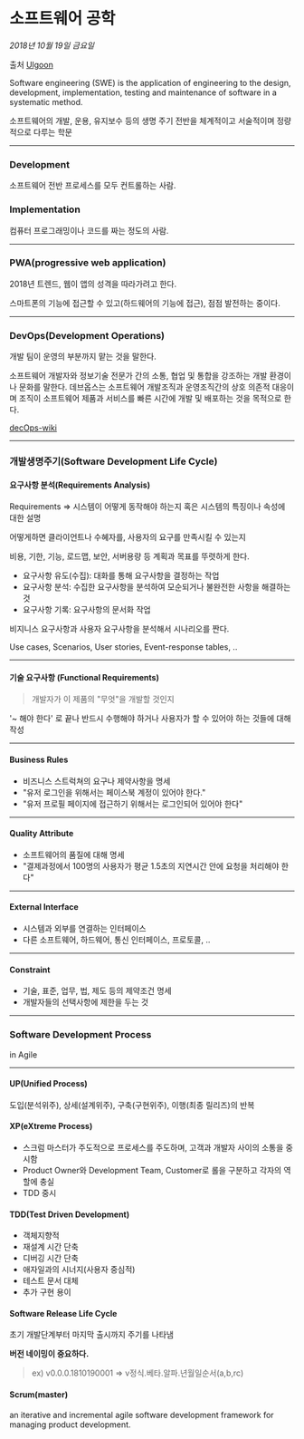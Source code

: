# 소프트웨어 공학

*2018년 10월 19일 금요일*

출처 [Ulgoon](https://github.com/ulgoon/fds-se/blob/develop/handouts/day01-git%2CSE.md)

Software engineering (SWE) is the application of engineering to the design, development, implementation, testing and maintenance of software in a systematic method.

소프트웨어의 개발, 운용, 유지보수 등의 생명 주기 전반을 체계적이고 서술적이며 정량적으로 다루는 학문

---

### Development

소프트웨어 전반 프로세스를 모두 컨트롤하는 사람.

### Implementation

컴퓨터 프로그래밍이나 코드를 짜는 정도의 사람.

---

### PWA(progressive web application)

2018년 트렌드, 웹이 앱의 성격을 따라가려고 한다.

스마트폰의 기능에 접근할 수 있고(하드웨어의 기능에 접근), 점점 발전하는 중이다.

---

### DevOps(Development Operations)

개발 팀이 운영의 부분까지 맡는 것을 말한다.

소프트웨어 개발자와 정보기술 전문가 간의 소통, 협업 및 통합을 강조하는 개발 환경이나 문화를 말한다. 데브옵스는 소프트웨어 개발조직과 운영조직간의 상호 의존적 대응이며 조직이 소프트웨어 제품과 서비스를 빠른 시간에 개발 및 배포하는 것을 목적으로 한다. 

[decOps-wiki](https://ko.wikipedia.org/wiki/%EB%8D%B0%EB%B8%8C%EC%98%B5%EC%8A%A4)

---

### 개발생명주기(Software Development Life Cycle)

#### 요구사항 분석(Requirements Analysis)

Requirements => 시스템이 어떻게 동작해야 하는지 혹은 시스템의 특징이나 속성에 대한 설명

어떻게하면 클라이언트나 수혜자를, 사용자의 요구를 만족시킬 수 있는지

비용, 기한, 기능, 로드맵, 보안, 서버용량 등 계획과 목표를 뚜렷하게 한다.

- 요구사항 유도(수집): 대화를 통해 요구사항을 결정하는 작업
- 요구사항 분석: 수집한 요구사항을 분석하여 모순되거나 불완전한 사항을 해결하는 것
- 요구사항 기록: 요구사항의 문서화 작업

비지니스 요구사항과 사용자 요구사항을 분석해서 시나리오를 짠다.

Use cases, Scenarios, User stories, Event-response tables, ..

---

#### 기술 요구사항 (Functional Requirements)

> 개발자가 이 제품의 "무엇"을 개발할 것인지

'~ 해야 한다' 로 끝나 반드시 수행해야 하거나 사용자가 할 수 있어야 하는 것들에 대해 작성

---

#### Business Rules

- 비즈니스 스트럭쳐의 요구나 제약사항을 명세
- "유저 로그인을 위해서는 페이스북 계정이 있어야 한다."
- "유저 프로필 페이지에 접근하기 위해서는 로그인되어 있어야 한다"

---

#### Quality Attribute

- 소프트웨어의 품질에 대해 명세
- "결제과정에서 100명의 사용자가 평균 1.5초의 지연시간 안에 요청을 처리해야 한다"

---

#### External Interface

- 시스템과 외부를 연결하는 인터페이스
- 다른 소프트웨어, 하드웨어, 통신 인터페이스, 프로토콜, ..

----

#### Constraint

- 기술, 표준, 업무, 법, 제도 등의 제약조건 명세
- 개발자들의 선택사항에 제한을 두는 것

---

### Software Development Process

in Agile 

---

#### UP(Unified Process)

도입(분석위주), 상세(설계위주), 구축(구현위주), 이행(최종 릴리즈)의 반복

#### XP(eXtreme Process)

- 스크럼 마스터가 주도적으로 프로세스를 주도하며, 고객과 개발자 사이의 소통을 중시함
- Product Owner와 Development Team, Customer로 롤을 구분하고 각자의 역할에 충실
- TDD 중시

#### TDD(Test Driven Development)

- 객체지향적
- 재설계 시간 단축
- 디버깅 시간 단축
- 애자일과의 시너지(사용자 중심적)
- 테스트 문서 대체
- 추가 구현 용이

#### Software Release Life Cycle

초기 개발단계부터 마지막 출시까지 주기를 나타냄

**버전 네이밍이 중요하다.**

> ex) v0.0.0.1810190001 => v정식.베타.알파.년월일순서(a,b,rc)

#### Scrum(master)

an iterative and incremental agile software development framework for managing product development.


